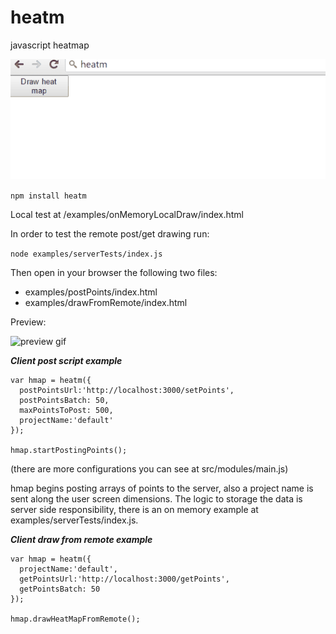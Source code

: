 # heatm

javascript heatmap

![preview gif](doc/preview.gif)

``` npm install heatm ```

Local test at /examples/onMemoryLocalDraw/index.html

In order to test the remote post/get drawing run:

``` node examples/serverTests/index.js ```

Then open in your browser the following two files:

* examples/postPoints/index.html
* examples/drawFromRemote/index.html

Preview:

![preview gif](doc/previewRemote.gif)

***Client post script example***
```
var hmap = heatm({
  postPointsUrl:'http://localhost:3000/setPoints',
  postPointsBatch: 50,
  maxPointsToPost: 500,
  projectName:'default'
});

hmap.startPostingPoints();
```
(there are more configurations you can see at src/modules/main.js)

hmap begins posting arrays of points to the server, also a project name is sent along the user screen dimensions. The logic to storage the data is server side responsibility, there is an on memory example at examples/serverTests/index.js.

***Client draw from remote example***
```
var hmap = heatm({
  projectName:'default',
  getPointsUrl:'http://localhost:3000/getPoints',
  getPointsBatch: 50
});

hmap.drawHeatMapFromRemote();

```
